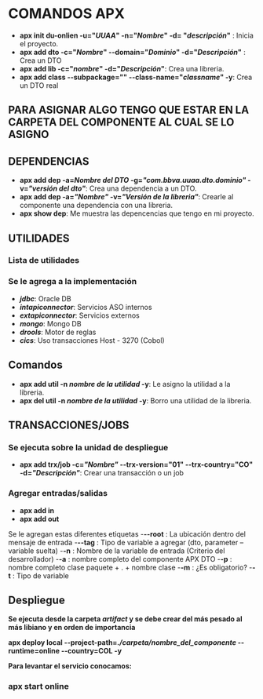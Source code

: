 # COMANDOS APX

- __apx init du-onlien -u="*UUAA*" -n="*Nombre*" -d= "*descripción*"__ : Inicia el proyecto.
- __apx add dto -c="*Nombre*" --domain="*Dominio*" -d="*Descripción*"__ : Crea un DTO
- __apx add lib -c="*nombre*" -d="*Descripción*"__: Crea una libreria.
- __apx add class --subpackage="" --class-name="*classname*" -y__: Crea un DTO real

## PARA ASIGNAR ALGO TENGO QUE ESTAR EN LA CARPETA DEL COMPONENTE AL CUAL SE LO ASIGNO

## DEPENDENCIAS

- __apx add dep -a=*Nombre del DTO* -g=*"com.bbva.uuaa.dto.dominio"* -v=*"versión del dto"*__: Crea una dependencia a un DTO.
- __apx add dep -a=*"Nombre"* -v=*"Versión de la libreria"*__: Crearle al componente una dependencia con una libreria.
- __apx show dep__: Me muestra las depencencias que tengo en mi proyecto.

## UTILIDADES

### Lista de utilidades

### Se le agrega a la implementación

- __*jdbc*__: Oracle DB
- __*intapiconnector*__: Servicios ASO internos
- __*extapiconnector*__: Servicios externos
- __*mongo*__: Mongo DB
- __*drools*__: Motor de reglas
- __*cics*__: Uso transacciones Host - 3270 (Cobol)

## Comandos

- __apx add util -n __*nombre de la utilidad*__ -y__: Le asigno la utilidad a la libreria.
- __apx del util -n __*nombre de la utilidad*__ -y__: Borro una utilidad de la libreria.

## TRANSACCIONES/JOBS

### Se ejecuta sobre la unidad de despliegue

- __apx add trx/job -c=*"Nombre"* --trx-version="01" --trx-country="CO" -d=*"Descripción"*__: Crear una transacción o un job

### Agregar entradas/salidas

- __apx add in__
- __apx add out__

Se le agregan estas diferentes etiquetas
-__--root__ : La ubicación dentro del mensaje de entrada
-__--tag__ : Tipo de variable a agregar (dto, parameter – variable suelta)
-__-n__ : Nombre de la variable de entrada (Criterio del desarrollador)
-__-a__ : nombre completo del componente APX DTO
-__-p__ : nombre completo clase paquete + . + nombre clase
-__-m__ : ¿Es obligatorio?
-__-t__ : Tipo de variable

## Despliegue

__Se ejecuta desde la carpeta *artifact* y se debe crear del más pesado al más libiano y  en orden de importancia__

__apx deploy local --project-path=*./carpeta/nombre_del_componente* --runtime=online --country=COL -y__

__Para levantar el servicio conocamos:__

### apx start online
